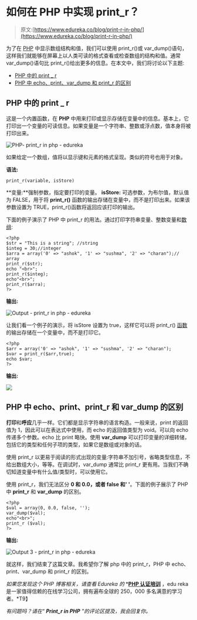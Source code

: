 # 如何在 PHP 中实现 print_r？

> 原文:[https://www.edureka.co/blog/print-r-in-php/](https://www.edureka.co/blog/print-r-in-php/)

为了在 [PHP](https://www.edureka.co/blog/php-tutorial-for-beginners/) 中显示数组结构和值，我们可以使用 print_r()或 var_dump()语句，这样我们就能够在屏幕上以人类可读的格式查看或检查数组的结构和值。通常 var_dump()语句比 print_r()给出更多的信息。在本文中，我们将讨论以下主题:

*   [PHP 中的 print _ r](#print)
*   [PHP 中 echo、print、var_dump 和 print_r 的区别](#difference)

## **PHP 中的 print _ r**

这是一个内置函数，在 **PHP** 中用来打印或显示存储在变量中的信息。基本上，它打印出一个变量的可读信息。如果变量是一个字符串、整数或浮点数，值本身将被打印出来。

![PHP- print_r in php - edureka](../Images/953089c36f0fefceac064aecf52d5a22.png)

如果给定一个数组，值将以显示键和元素的格式呈现。类似的符号也用于对象。

**语法:**

```
print_r(variable, isStore)
```

**变量:**强制参数，指定要打印的变量。 **isStore:** 可选参数，为布尔值，默认值为 FALSE，用于将 **print_r()** 函数的输出存储在变量中，而不是打印出来。如果该参数设置为 TRUE，print_r()函数将返回应该打印的输出。

下面的例子演示了 PHP 中 print_r 的用法。通过打印字符串变量、整数变量和[数组](https://www.edureka.co/blog/array-search-in-php/):

```
<?php
$str = "This is a string"; //string
$integ = 30;//integer
$arra = array('0' => "ashok", '1' => "sushma", '2' => "charan");// array
print_r($str);
echo "<br>";
print_r($integ);
echo"<br>";
print_r($arra);
?>
```

**输出:**

![Output - print_r in php - edureka](../Images/464cda38cbd943a7013073928d461dfa.png)

让我们看一个例子的演示，将 isStore 设置为 true，这样它可以将 print_r() [函数](https://www.edureka.co/blog/php-str-split/)的输出存储在一个变量中，而不是打印它。

```
<?php
$arr = array('0' => "ashok", '1' => "sushma", '2' => "charan");
$var = print_r($arr,true);
echo $var;
?>
```

**输出:**

![](../Images/1f9a7356ad23ac7dc0058e111f577c27.png)

## **PHP 中 echo、print、print_r 和 var_dump 的区别**

**打印**和**呼应**几乎一样。它们都是显示字符串的语言构造。一般来说，print 的返回值为 1，因此可以在表达式中使用，而 echo 的返回值类型为 void。可以向 echo 传递多个参数。echo 比 print 略快。使用 **var_dump** 可以打印变量的详细转储，包括它的类型和任何子项的类型，如果它是数组或对象的话。

使用 print_r 以更易于阅读的形式出现的变量:字符串不加引号，省略类型信息，不给出数组大小，等等。在调试时，var_dump 通常比 print_r 更有用。当我们不确切知道变量中有什么值/类型时，可以使用它。

使用 print_r，我们无法区分 **0 和 0.0，或者 false 和' '**。下面的例子展示了 PHP 中 **print_r** 和 **var_dump** 的区别。

```
<?php
$val = array(0, 0.0, false, '');
var_dump($val);
echo"<br>";
print_r ($val);
?>
```

**输出:**

![Output 3 - print_r in php - edureka](../Images/9e087a7de46c071123f3b32b59e694c5.png)

就这样，我们结束了这篇文章。我希望你了解 php 中的 print_r，PHP 中 echo、print、var_dump 和 print_r 的区别。

*如果您发现这个 PHP 博客相关，请查看 Edureka 的* *[**PHP 认证培训**](https://www.edureka.co/php-mysql-self-paced) ，edu reka 是一家值得信赖的在线学习公司，拥有遍布全球的 250，000 多名满意的学习者。*T9】

*有问题吗？请在“ **Print_r in PHP** ”的评论区提及，我会回复你。*